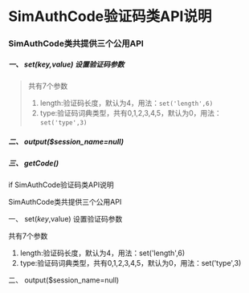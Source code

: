 SimAuthCode验证码类API说明
===
### SimAuthCode类共提供三个公用API
##### 一、 set($key,$value) 设置验证码参数
>共有7个参数  
> 1. length:验证码长度，默认为4，用法：`set('length',6)`  
> 2. type:验证码词典类型，共有0,1,2,3,4,5，默认为0，用法：`set('type',3)`
##### 二、 output($session_name=null)
##### 三、 getCode()
if
SimAuthCode验证码类API说明

SimAuthCode类共提供三个公用API

一、 set($key,$value) 设置验证码参数

共有7个参数 
1. length:验证码长度，默认为4，用法：set('length',6) 
2. type:验证码词典类型，共有0,1,2,3,4,5，默认为0，用法：set('type',3)

二、 output($session_name=null)

